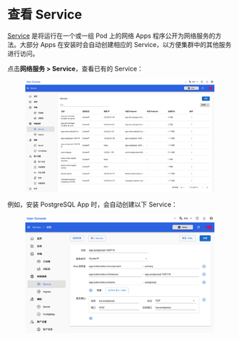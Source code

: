 # 查看 Service

<a target="_blank" rel="noopener noreferrer" href="https://kubernetes.io/zh-cn/docs/concepts/services-networking/service/">Service</a> 是将运行在一个或一组 Pod 上的网络 Apps 程序公开为网络服务的方法。大部分 Apps 在安装时会自动创建相应的 Service，以方便集群中的其他服务进行访问。

点击**网络服务 > Service**，查看已有的 Service：

<figure class="screenshot">
  <img alt="list-service" src="../assets/network/list-service.png" />
</figure>

例如，安装 PostgreSQL App 时，会自动创建以下 Service：

<figure class="screenshot">
  <img alt="create-service" src="../assets/network/create-service.png" />
</figure>

